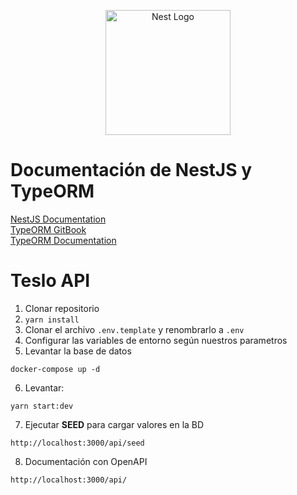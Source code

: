 <p align="center">
  <a href="http://nestjs.com/" target="blank"><img src="https://nestjs.com/img/logo-small.svg" width="200" alt="Nest Logo" /></a>
</p>

# Documentación de NestJS y TypeORM
[NestJS Documentation](https://docs.nestjs.com/)
\
[TypeORM GitBook](https://orkhan.gitbook.io/typeorm/)
\
[TypeORM Documentation](https://typeorm.io/)

# Teslo API
1. Clonar repositorio
2. ```yarn install```
3. Clonar el archivo `.env.template` y renombrarlo a `.env`
4. Configurar las variables de entorno según nuestros parametros
5. Levantar la base de datos
```
docker-compose up -d
```
6. Levantar: 
```
yarn start:dev
```
7. Ejecutar __SEED__ para cargar valores en la BD
```
http://localhost:3000/api/seed
```
8. Documentación con OpenAPI
```
http://localhost:3000/api/
```

